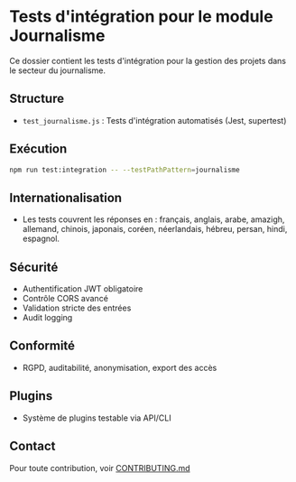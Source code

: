 # Tests d'intégration pour le module Journalisme

Ce dossier contient les tests d'intégration pour la gestion des projets dans le secteur du journalisme.

## Structure
- `test_journalisme.js` : Tests d'intégration automatisés (Jest, supertest)

## Exécution

```bash
npm run test:integration -- --testPathPattern=journalisme
```

## Internationalisation
- Les tests couvrent les réponses en : français, anglais, arabe, amazigh, allemand, chinois, japonais, coréen, néerlandais, hébreu, persan, hindi, espagnol.

## Sécurité
- Authentification JWT obligatoire
- Contrôle CORS avancé
- Validation stricte des entrées
- Audit logging

## Conformité
- RGPD, auditabilité, anonymisation, export des accès

## Plugins
- Système de plugins testable via API/CLI

## Contact
Pour toute contribution, voir [CONTRIBUTING.md](../../../../CONTRIBUTING.md)
